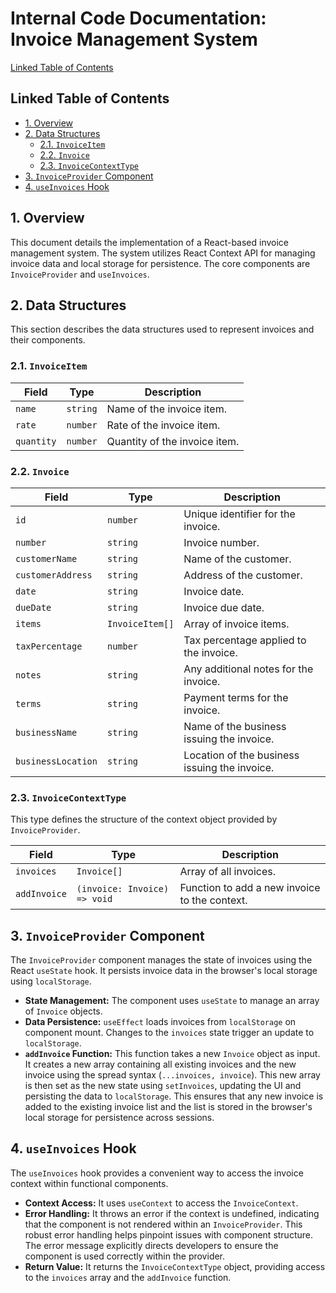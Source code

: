 # Internal Code Documentation: Invoice Management System

[Linked Table of Contents](#linked-table-of-contents)

## Linked Table of Contents

* [1. Overview](#1-overview)
* [2. Data Structures](#2-data-structures)
    * [2.1. `InvoiceItem`](#21-invoiceitem)
    * [2.2. `Invoice`](#22-invoice)
    * [2.3. `InvoiceContextType`](#23-invoicecontetype)
* [3. `InvoiceProvider` Component](#3-invoice-provider-component)
* [4. `useInvoices` Hook](#4-useinvoices-hook)


## 1. Overview

This document details the implementation of a React-based invoice management system.  The system utilizes React Context API for managing invoice data and local storage for persistence.  The core components are `InvoiceProvider` and `useInvoices`.


## 2. Data Structures

This section describes the data structures used to represent invoices and their components.

### 2.1. `InvoiceItem`

| Field          | Type    | Description                                  |
|-----------------|---------|----------------------------------------------|
| `name`          | `string` | Name of the invoice item.                    |
| `rate`          | `number` | Rate of the invoice item.                    |
| `quantity`      | `number` | Quantity of the invoice item.                |


### 2.2. `Invoice`

| Field             | Type             | Description                                      |
|----------------------|-------------------|--------------------------------------------------|
| `id`                | `number`          | Unique identifier for the invoice.                |
| `number`            | `string`          | Invoice number.                                   |
| `customerName`      | `string`          | Name of the customer.                             |
| `customerAddress`   | `string`          | Address of the customer.                          |
| `date`              | `string`          | Invoice date.                                     |
| `dueDate`           | `string`          | Invoice due date.                                |
| `items`             | `InvoiceItem[]`   | Array of invoice items.                          |
| `taxPercentage`     | `number`          | Tax percentage applied to the invoice.           |
| `notes`             | `string`          | Any additional notes for the invoice.            |
| `terms`             | `string`          | Payment terms for the invoice.                    |
| `businessName`      | `string`          | Name of the business issuing the invoice.         |
| `businessLocation`  | `string`          | Location of the business issuing the invoice.     |


### 2.3. `InvoiceContextType`

This type defines the structure of the context object provided by `InvoiceProvider`.

| Field       | Type                     | Description                                           |
|--------------|--------------------------|-------------------------------------------------------|
| `invoices`  | `Invoice[]`              | Array of all invoices.                               |
| `addInvoice` | `(invoice: Invoice) => void` | Function to add a new invoice to the context.         |



## 3. `InvoiceProvider` Component

The `InvoiceProvider` component manages the state of invoices using the React `useState` hook. It persists invoice data in the browser's local storage using `localStorage`.

* **State Management:** The component uses `useState` to manage an array of `Invoice` objects.
* **Data Persistence:** `useEffect` loads invoices from `localStorage` on component mount.  Changes to the `invoices` state trigger an update to `localStorage`.
* **`addInvoice` Function:** This function takes a new `Invoice` object as input. It creates a new array containing all existing invoices and the new invoice using the spread syntax (`...invoices, invoice`). This new array is then set as the new state using `setInvoices`, updating the UI and persisting the data to `localStorage`.  This ensures that any new invoice is added to the existing invoice list and the list is stored in the browser's local storage for persistence across sessions.


## 4. `useInvoices` Hook

The `useInvoices` hook provides a convenient way to access the invoice context within functional components.

* **Context Access:** It uses `useContext` to access the `InvoiceContext`.
* **Error Handling:** It throws an error if the context is undefined, indicating that the component is not rendered within an `InvoiceProvider`.  This robust error handling helps pinpoint issues with component structure.  The error message explicitly directs developers to ensure the component is used correctly within the provider.
* **Return Value:** It returns the `InvoiceContextType` object, providing access to the `invoices` array and the `addInvoice` function.
